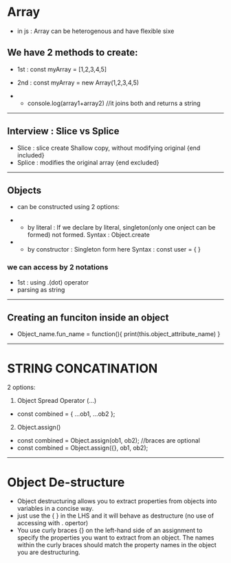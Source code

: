 # Array
- in js : Array can be heterogenous and have flexible sixe

## We  have 2 methods to create:
- 1st : const myArray = [1,2,3,4,5]
- 2nd : const myArray = new Array(1,2,3,4,5)


- - console.log(array1+array2) //it joins both and returns a string

---
## Interview : Slice vs Splice
- Slice : slice create Shallow copy, without modifying original {end included}
- Splice : modifies the original array {end excluded}

---

## Objects
- can be constructed using 2 options:
- - by literal : If we declare by literal, singleton(only one onject can be formed) not formed.
Syntax : Object.create

- - by constructor : Singleton form here
Syntax : const user = { }

### we can access by 2 notations
- 1st : using .(dot) operator
- parsing as string


---
## Creating an funciton inside an object
- Object_name.fun_name = function(){
    print(this.object_attribute_name)
}


---
# STRING CONCATINATION
2 options:

1. Object Spread Operator (...)
- const combined = { ...ob1, ...ob2 };

2. Object.assign()
- const combined = Object.assign(ob1, ob2); //braces are optional
- const combined = Object.assign({}, ob1, ob2);



---
<!-- DAY 5 -->
# Object De-structure
- Object destructuring allows you to extract properties from objects into variables in a concise way.
- just use the { } in the LHS and it will behave as destructure (no use of accessing with . opertor)
- You use curly braces {} on the left-hand side of an assignment to specify the properties you want to extract from an object. The names within the curly braces should match the property names in the object you are destructuring.


